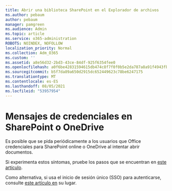 ```yaml
---
title: Abrir una biblioteca SharePoint en el Explorador de archivos
ms.author: pebaum
author: pebaum
manager: pamgreen
ms.audience: Admin
ms.topic: article
ms.service: o365-administration
ROBOTS: NOINDEX, NOFOLLOW
localization_priority: Normal
ms.collection: Adm_O365
ms.custom: ''
ms.assetid: a8e56d32-2bd3-43ce-84df-925f6354fee0
ms.openlocfilehash: a0f6be42831594615db474c8f7f0f0b5e2da787a8a91f4943fb2c27ec57abb2a
ms.sourcegitcommit: b5f7da89a650d2915dc652449623c78be6247175
ms.translationtype: MT
ms.contentlocale: es-ES
ms.lasthandoff: 08/05/2021
ms.locfileid: "53957954"
---
```

# <a name="credential-messages-in-sharepoint-or-onedrive"></a>Mensajes de credenciales en SharePoint o OneDrive

Es posible que se pida periódicamente a los usuarios que Office credenciales para SharePoint online o OneDrive al intentar abrir documentos.

Si experimenta estos síntomas, pruebe los pasos que se encuentran en [este artículo](https://support.microsoft.com/help/2913639/office-applications-periodically-prompt-for-credentials-to-sharepoint).

Como alternativa, si usa el inicio de sesión único (SSO) para autenticarse, consulte [este artículo en](https://support.microsoft.com/help/4025962/cant-sign-in-after-update-to-office-2016-build-16-0-7967-on-windows-10) su lugar.
